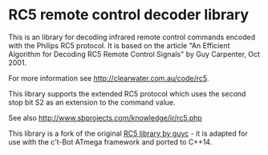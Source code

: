 RC5 remote control decoder library
==========================================

This is an library for decoding infrared remote control commands encoded
with the Philips RC5 protocol. It is based on the article
"An Efficient Algorithm for Decoding RC5 Remote Control Signals"
by Guy Carpenter, Oct 2001.

For more information see http://clearwater.com.au/code/rc5.

This library supports the extended RC5 protocol which uses the second
stop bit S2 as an extension to the command value.

See also http://www.sbprojects.com/knowledge/ir/rc5.php

This library is a fork of the original [RC5 library by guyc](https://github.com/guyc/RC5) - it is adapted
for use with the c't-Bot ATmega framework and ported to C++14.
